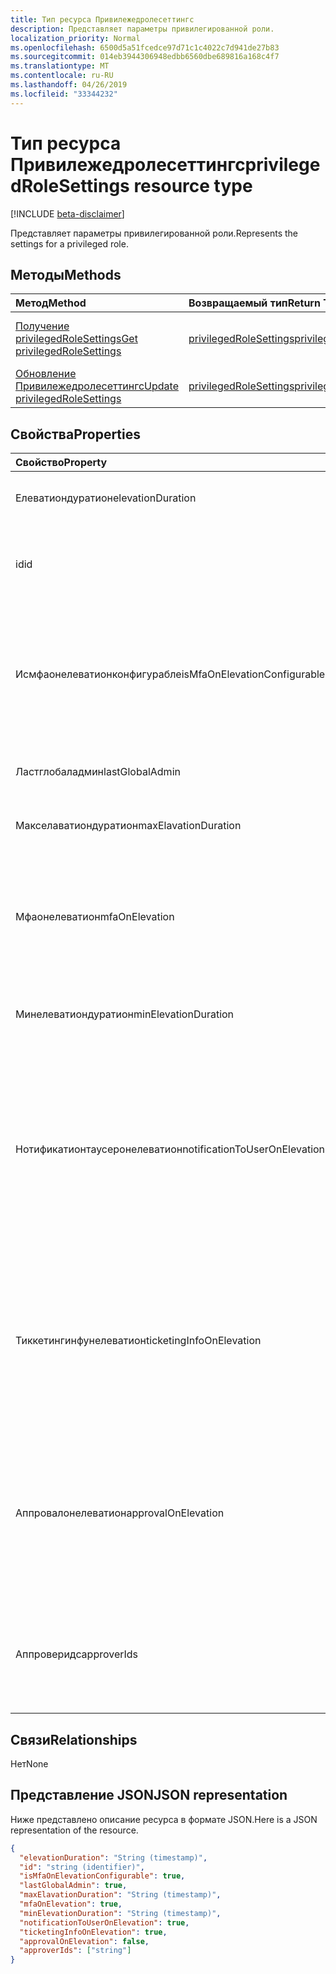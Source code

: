 ```yaml
---
title: Тип ресурса Привилежедролесеттингс
description: Представляет параметры привилегированной роли.
localization_priority: Normal
ms.openlocfilehash: 6500d5a51fcedce97d71c1c4022c7d941de27b83
ms.sourcegitcommit: 014eb3944306948edbb6560dbe689816a168c4f7
ms.translationtype: MT
ms.contentlocale: ru-RU
ms.lasthandoff: 04/26/2019
ms.locfileid: "33344232"
---
```

# <a name="privilegedrolesettings-resource-type"></a><span data-ttu-id="27bdd-103">Тип ресурса Привилежедролесеттингс</span><span class="sxs-lookup"><span data-stu-id="27bdd-103">privilegedRoleSettings resource type</span></span>

[!INCLUDE [beta-disclaimer](../../includes/beta-disclaimer.md)]

<span data-ttu-id="27bdd-104">Представляет параметры привилегированной роли.</span><span class="sxs-lookup"><span data-stu-id="27bdd-104">Represents the settings for a privileged role.</span></span>


## <a name="methods"></a><span data-ttu-id="27bdd-105">Методы</span><span class="sxs-lookup"><span data-stu-id="27bdd-105">Methods</span></span>

| <span data-ttu-id="27bdd-106">Метод</span><span class="sxs-lookup"><span data-stu-id="27bdd-106">Method</span></span>           | <span data-ttu-id="27bdd-107">Возвращаемый тип</span><span class="sxs-lookup"><span data-stu-id="27bdd-107">Return Type</span></span>    |<span data-ttu-id="27bdd-108">Описание</span><span class="sxs-lookup"><span data-stu-id="27bdd-108">Description</span></span>|
|:---------------|:--------|:----------|
|[<span data-ttu-id="27bdd-109">Получение privilegedRoleSettings</span><span class="sxs-lookup"><span data-stu-id="27bdd-109">Get privilegedRoleSettings</span></span>](../api/privilegedrolesettings-get.md) | [<span data-ttu-id="27bdd-110">privilegedRoleSettings</span><span class="sxs-lookup"><span data-stu-id="27bdd-110">privilegedRoleSettings</span></span>](privilegedrolesettings.md) |<span data-ttu-id="27bdd-111">Чтение свойств и связей объекта Привилежедролесеттингс.</span><span class="sxs-lookup"><span data-stu-id="27bdd-111">Read properties and relationships of privilegedRoleSettings object.</span></span>|
|[<span data-ttu-id="27bdd-112">Обновление Привилежедролесеттингс</span><span class="sxs-lookup"><span data-stu-id="27bdd-112">Update privilegedRoleSettings</span></span>](../api/privilegedrolesettings-update.md) | [<span data-ttu-id="27bdd-113">privilegedRoleSettings</span><span class="sxs-lookup"><span data-stu-id="27bdd-113">privilegedRoleSettings</span></span>](privilegedrolesettings.md) |<span data-ttu-id="27bdd-114">Обновление объекта Привилежедролесеттингс.</span><span class="sxs-lookup"><span data-stu-id="27bdd-114">Update privilegedRoleSettings object.</span></span>|
## <a name="properties"></a><span data-ttu-id="27bdd-115">Свойства</span><span class="sxs-lookup"><span data-stu-id="27bdd-115">Properties</span></span>
| <span data-ttu-id="27bdd-116">Свойство</span><span class="sxs-lookup"><span data-stu-id="27bdd-116">Property</span></span>     | <span data-ttu-id="27bdd-117">Тип</span><span class="sxs-lookup"><span data-stu-id="27bdd-117">Type</span></span>   |<span data-ttu-id="27bdd-118">Описание</span><span class="sxs-lookup"><span data-stu-id="27bdd-118">Description</span></span>|
|:---------------|:--------|:----------|
|<span data-ttu-id="27bdd-119">Елеватиондуратион</span><span class="sxs-lookup"><span data-stu-id="27bdd-119">elevationDuration</span></span>|<span data-ttu-id="27bdd-120">duration</span><span class="sxs-lookup"><span data-stu-id="27bdd-120">duration</span></span>|<span data-ttu-id="27bdd-121">Продолжительность активации роли.</span><span class="sxs-lookup"><span data-stu-id="27bdd-121">The duration when the role is activated.</span></span>|
|<span data-ttu-id="27bdd-122">id</span><span class="sxs-lookup"><span data-stu-id="27bdd-122">id</span></span>|<span data-ttu-id="27bdd-123">string</span><span class="sxs-lookup"><span data-stu-id="27bdd-123">string</span></span>| <span data-ttu-id="27bdd-124">Уникальный идентификатор для параметров роли.</span><span class="sxs-lookup"><span data-stu-id="27bdd-124">The unique identifier for the role settings.</span></span> <span data-ttu-id="27bdd-125">Только для чтения.</span><span class="sxs-lookup"><span data-stu-id="27bdd-125">Read-only.</span></span>|
|<span data-ttu-id="27bdd-126">Исмфаонелеватионконфигурабле</span><span class="sxs-lookup"><span data-stu-id="27bdd-126">isMfaOnElevationConfigurable</span></span>|<span data-ttu-id="27bdd-127">boolean</span><span class="sxs-lookup"><span data-stu-id="27bdd-127">boolean</span></span>|<span data-ttu-id="27bdd-128">**значение true** , если мфаонелеватион является настраиваемым.</span><span class="sxs-lookup"><span data-stu-id="27bdd-128">**true** if mfaOnElevation is configurable.</span></span> <span data-ttu-id="27bdd-129">**false** , если мфаонелеватион не является настраиваемым.</span><span class="sxs-lookup"><span data-stu-id="27bdd-129">**false** if mfaOnElevation is not configurable.</span></span>|
|<span data-ttu-id="27bdd-130">Ластглобаладмин</span><span class="sxs-lookup"><span data-stu-id="27bdd-130">lastGlobalAdmin</span></span>|<span data-ttu-id="27bdd-131">boolean</span><span class="sxs-lookup"><span data-stu-id="27bdd-131">boolean</span></span>|<span data-ttu-id="27bdd-132">Только для внутреннего использования.</span><span class="sxs-lookup"><span data-stu-id="27bdd-132">Internal used only.</span></span>|
|<span data-ttu-id="27bdd-133">Макселаватиондуратион</span><span class="sxs-lookup"><span data-stu-id="27bdd-133">maxElavationDuration</span></span>|<span data-ttu-id="27bdd-134">duration</span><span class="sxs-lookup"><span data-stu-id="27bdd-134">duration</span></span>|<span data-ttu-id="27bdd-135">Максимальный срок для активированной роли.</span><span class="sxs-lookup"><span data-stu-id="27bdd-135">Maximal duration for the activated role.</span></span>|
|<span data-ttu-id="27bdd-136">Мфаонелеватион</span><span class="sxs-lookup"><span data-stu-id="27bdd-136">mfaOnElevation</span></span>|<span data-ttu-id="27bdd-137">boolean</span><span class="sxs-lookup"><span data-stu-id="27bdd-137">boolean</span></span>|<span data-ttu-id="27bdd-138">**значение true** , если для активации роли требуется mfa.</span><span class="sxs-lookup"><span data-stu-id="27bdd-138">**true** if MFA is required to activate the role.</span></span> <span data-ttu-id="27bdd-139">**false** , если MFA не требуется для активации роли.</span><span class="sxs-lookup"><span data-stu-id="27bdd-139">**false** if MFA is not required to activate the role.</span></span>|
|<span data-ttu-id="27bdd-140">Минелеватиондуратион</span><span class="sxs-lookup"><span data-stu-id="27bdd-140">minElevationDuration</span></span>|<span data-ttu-id="27bdd-141">duration</span><span class="sxs-lookup"><span data-stu-id="27bdd-141">duration</span></span>|<span data-ttu-id="27bdd-142">Минимальная длительность для активированной роли.</span><span class="sxs-lookup"><span data-stu-id="27bdd-142">Minimal duration for the activated role.</span></span>|
|<span data-ttu-id="27bdd-143">Нотификатионтаусеронелеватион</span><span class="sxs-lookup"><span data-stu-id="27bdd-143">notificationToUserOnElevation</span></span>|<span data-ttu-id="27bdd-144">boolean</span><span class="sxs-lookup"><span data-stu-id="27bdd-144">boolean</span></span>|<span data-ttu-id="27bdd-145">**имеет значение true** , если вы отправляете уведомление конечному пользователю при активации роли.</span><span class="sxs-lookup"><span data-stu-id="27bdd-145">**true** if send notification to the end user when the role is activated.</span></span> <span data-ttu-id="27bdd-146">**значение false** , если уведомление не отправляется при активации роли.</span><span class="sxs-lookup"><span data-stu-id="27bdd-146">**false** if do not send notification when the role is activated.</span></span>|
|<span data-ttu-id="27bdd-147">Тиккетингинфунелеватион</span><span class="sxs-lookup"><span data-stu-id="27bdd-147">ticketingInfoOnElevation</span></span>|<span data-ttu-id="27bdd-148">boolean</span><span class="sxs-lookup"><span data-stu-id="27bdd-148">boolean</span></span>|<span data-ttu-id="27bdd-149">**имеет значение true** , если при активации роли требуются сведения о билетах.</span><span class="sxs-lookup"><span data-stu-id="27bdd-149">**true** if the ticketing information is required when activate the role.</span></span> <span data-ttu-id="27bdd-150">**false** , если при активации роли не требуются сведения о билетах.</span><span class="sxs-lookup"><span data-stu-id="27bdd-150">**false** if the ticketing information is not required when activate the role.</span></span>|
|<span data-ttu-id="27bdd-151">Аппровалонелеватион</span><span class="sxs-lookup"><span data-stu-id="27bdd-151">approvalOnElevation</span></span>|<span data-ttu-id="27bdd-152">boolean</span><span class="sxs-lookup"><span data-stu-id="27bdd-152">boolean</span></span>|<span data-ttu-id="27bdd-153">**имеет значение true** , если при активации роли необходимо выполнить утверждение.</span><span class="sxs-lookup"><span data-stu-id="27bdd-153">**true** if the approval is required when activate the role.</span></span> <span data-ttu-id="27bdd-154">**false** , если при активации роли не нужно утверждать.</span><span class="sxs-lookup"><span data-stu-id="27bdd-154">**false** if the approval is not required when activate the role.</span></span>|
|<span data-ttu-id="27bdd-155">Аппроверидс</span><span class="sxs-lookup"><span data-stu-id="27bdd-155">approverIds</span></span>| <span data-ttu-id="27bdd-156">string collection</span><span class="sxs-lookup"><span data-stu-id="27bdd-156">string collection</span></span> |<span data-ttu-id="27bdd-157">Список идентификаторов утверждения, если для активации необходимо утверждение.</span><span class="sxs-lookup"><span data-stu-id="27bdd-157">List of Approval ids, if approval is required for activation.</span></span>|

## <a name="relationships"></a><span data-ttu-id="27bdd-158">Связи</span><span class="sxs-lookup"><span data-stu-id="27bdd-158">Relationships</span></span>
<span data-ttu-id="27bdd-159">Нет</span><span class="sxs-lookup"><span data-stu-id="27bdd-159">None</span></span>


## <a name="json-representation"></a><span data-ttu-id="27bdd-160">Представление JSON</span><span class="sxs-lookup"><span data-stu-id="27bdd-160">JSON representation</span></span>

<span data-ttu-id="27bdd-161">Ниже представлено описание ресурса в формате JSON.</span><span class="sxs-lookup"><span data-stu-id="27bdd-161">Here is a JSON representation of the resource.</span></span>

<!-- {
  "blockType": "resource",
  "optionalProperties": [

  ],
  "@odata.type": "microsoft.graph.privilegedRoleSettings"
}-->

```json
{
  "elevationDuration": "String (timestamp)",
  "id": "string (identifier)",
  "isMfaOnElevationConfigurable": true,
  "lastGlobalAdmin": true,
  "maxElavationDuration": "String (timestamp)",
  "mfaOnElevation": true,
  "minElevationDuration": "String (timestamp)",
  "notificationToUserOnElevation": true,
  "ticketingInfoOnElevation": true,
  "approvalOnElevation": false,
  "approverIds": ["string"]
}

```

<!-- uuid: 8fcb5dbc-d5aa-4681-8e31-b001d5168d79
2015-10-25 14:57:30 UTC -->
<!--
{
  "type": "#page.annotation",
  "description": "privilegedRoleSettings resource",
  "keywords": "",
  "section": "documentation",
  "tocPath": "",
  "suppressions": []
}
-->
